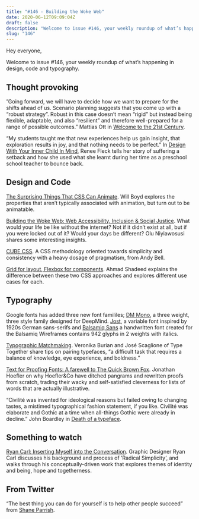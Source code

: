 ```yaml
---
title: "#146 - Building the Woke Web"
date: 2020-06-12T09:09:04Z
draft: false
description: "Welcome to issue #146, your weekly roundup of what’s happening in design, code and typography."
slug: "146"
---
```


Hey everyone,

Welcome to issue #146, your weekly roundup of what’s happening in design, code and typography.

## Thought provoking

”Going forward, we will have to decide how we want to prepare for the shifts ahead of us. Scenario planning suggests that you come up with a “robust strategy”. Robust in this case doesn’t mean “rigid” but instead being flexible, adaptable, and also “resilient” and therefore well-prepared for a range of possible outcomes.” Mattias Ott in [Welcome to the 21st Century](https://matthiasott.com/notes/welcome-to-the-21st-century).

“My students taught me that new experiences help us gain insight, that exploration results in joy, and that nothing needs to be perfect.” In [Design With Your Inner Child In Mind](https://dribbble.com/stories/2020/06/01/design-with-your-inner-child), Renee Fleck tells her story of suffering a setback and how she used what she learnt during her time as a preschool school teacher to bounce back.

## Design and Code

[The Surprising Things That CSS Can Animate](https://codersblock.com/blog/the-surprising-things-that-css-can-animate/). Will Boyd explores the properties that aren’t typically associated with animation, but turn out to be animatable.

[Building the Woke Web: Web Accessibility, Inclusion & Social Justice](https://alistapart.com/article/building-the-woke-web/). What would your life be like without the internet? Not if it didn’t exist at all, but if you were locked out of it? Would your days be different? Olu Niyiawosusi shares some interesting insights.

[CUBE CSS](https://piccalil.li/blog/cube-css/). A CSS methodology oriented towards simplicity and consistency with a heavy dosage of pragmatism, from Andy Bell.

[Grid for layout, Flexbox for components](https://ishadeed.com/article/grid-layout-flexbox-components/). Ahmad Shadeed explains the difference between these two CSS approaches and explores different use cases for each.

## Typography

Google fonts has added three new font famililes; [DM Mono](https://fonts.google.com/specimen/DM+Mono), a three weight, three style family designed for DeepMind. [Jost](https://fonts.google.com/specimen/Jost), a variable font inspired by 1920s German sans-serifs and [Balsamiq Sans](https://fonts.google.com/specimen/Balsamiq+Sans) a handwritten font created for the Balsamiq Wireframes contains 942 glyphs in 2 weights with italics.

[Typographic Matchmaking](https://www.type-together.com/typographic-matchmaking). Veronika Burian and José Scaglione of Type Together share tips on pairing typefaces, “a difficult task that requires a balance of knowledge, eye experience, and boldness.”

[Text for Proofing Fonts: A farewell to The Quick Brown Fox](https://www.typography.com/blog/text-for-proofing-fonts). Jonathan Hoefler on why Hoefler&Co have ditched pangrams and rewritten proofs from scratch, trading their wacky and self-satisfied cleverness for lists of words that are actually illustrative.

“Civilité was invented for ideological reasons but failed owing to changing tastes, a mistimed typographical fashion statement, if you like. Civilité was elaborate and Gothic at a time when all-things Gothic were already in decline.” John Boardley in [Death of a typeface](https://ilovetypography.com/2020/06/06/robert-granjon-civilite-death-of-a-typeface/).

## Something to watch

[Ryan Carl: Inserting Myself into the Conversation](https://www.tdc.org/event-gallery/ryan-carl-inserting-myself-into-the-conversation/). Graphic Designer Ryan Carl discusses his background and process of ’Radical Simplicity‘, and walks through his conceptually-driven work that explores themes of identity and being, hope and togetherness.

## From Twitter

“The best thing you can do for yourself is to help other people succeed” from [Shane Parrish](https://twitter.com/ShaneAParrish/status/1270927431814299648?s=20).
